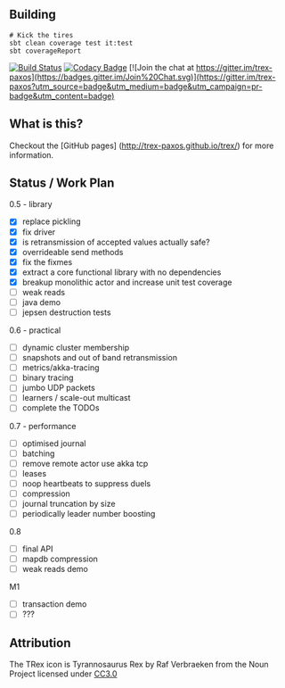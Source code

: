 ## Building

```
# Kick the tires
sbt clean coverage test it:test
sbt coverageReport
```
[![Build Status](https://travis-ci.org/trex-paxos/trex.svg?branch=master)](https://travis-ci.org/trex-paxos/trex)
[![Codacy Badge](https://www.codacy.com/project/badge/73b345d5a4c74a4d9d458596e64fe212)](https://www.codacy.com/app/simbo1905remixed/trex)
[![Join the chat at https://gitter.im/trex-paxos](https://badges.gitter.im/Join%20Chat.svg)](https://gitter.im/trex-paxos?utm_source=badge&utm_medium=badge&utm_campaign=pr-badge&utm_content=badge)

## What is this? 

Checkout the [GitHub pages] (http://trex-paxos.github.io/trex/) for more information.

## Status /  Work Plan

0.5 - library

- [x] replace pickling
- [x] fix driver
- [x] is retransmission of accepted values actually safe?
- [x] overrideable send methods
- [x] fix the fixmes
- [x] extract a core functional library with no dependencies
- [x] breakup monolithic actor and increase unit test coverage
- [ ] weak reads
- [ ] java demo
- [ ] jepsen destruction tests

0.6 - practical

- [ ] dynamic cluster membership  
- [ ] snapshots and out of band retransmission
- [ ] metrics/akka-tracing
- [ ] binary tracing 
- [ ] jumbo UDP packets
- [ ] learners / scale-out multicast
- [ ] complete the TODOs

0.7 - performance

- [ ] optimised journal 
- [ ] batching 
- [ ] remove remote actor use akka tcp
- [ ] leases
- [ ] noop heartbeats to suppress duels
- [ ] compression 
- [ ] journal truncation by size 
- [ ] periodically leader number boosting

0.8 

- [ ] final API 
- [ ] mapdb compression
- [ ] weak reads demo

M1

- [ ] transaction demo
- [ ] ???

## Attribution

The TRex icon is Tyrannosaurus Rex by Raf Verbraeken from the Noun Project licensed under [CC3.0](http://creativecommons.org/licenses/by/3.0/us/)
